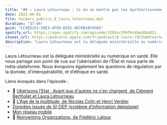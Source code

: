 ```yaml
---
title: "#8 – Laura Létourneau : Si on ne montre pas les dysfonctionnements, on sape la confiance parce que les gens savent bien que tout n’est pas parfait."
date: 2021-06-01
file: hackers_publics_8_laura_letourneau.mp3
duration: "37:46"
guid: "CC4ED153-58E3-4FE6-B391-4D76B18FA585"
spotify_url: https://open.spotify.com/episode/32DUvc2FHTKn4bpGQ8uDIi
itunes_url: https://podcasts.apple.com/fr/podcast/8-laura-l%C3%A9tourneau-si-on-ne-montre-pas-les-dysfonctionnements/id1498775170?i=1000523324055
description: "Laura Létourneau est la déléguée ministérielle au numérique en santé. Elle nous partage son point de vue sur l’ubérisation de l’État et nous parle de méta-plateforme. Nous évoquons également les questions de régulation par la donnée, d’interopérabilité, et d’éthique en santé."
---
```

Laura Létourneau est la déléguée ministérielle au numérique en santé. Elle nous partage son point de vue sur l’ubérisation de l’État et nous parle de méta-plateforme. Nous évoquons également les questions de régulation par la donnée, d’interopérabilité, et d’éthique en santé.

Liens évoqués dans l'épisode :

* 📘 [Ubérisons l'Etat : Avant que d'autres ne s'en chargent, de Clément Bertholet et Laura Létourneau](https://www.armand-colin.com/uberisons-letat-avant-que-dautres-ne-sen-chargent-9782200617868)
* 📘 [L'Age de la multitude, de Nicolas Colin et Henri Verdier](https://www.armand-colin.com/lage-de-la-multitude-2e-ed-entreprendre-et-gouverner-apres-la-revolution-numerique-9782200601447)
* [Données issues de SI-DEP (système d’information dépistage)](https://www.data.gouv.fr/fr/datasets/donnees-relatives-aux-resultats-des-tests-virologiques-covid-19/)
* [Mon réseau mobile](https://monreseaumobile.arcep.fr/)
* 📘 [Reinventing Organizations, de Frédéric Laloux](https://www.reinventingorganizations.com/)
